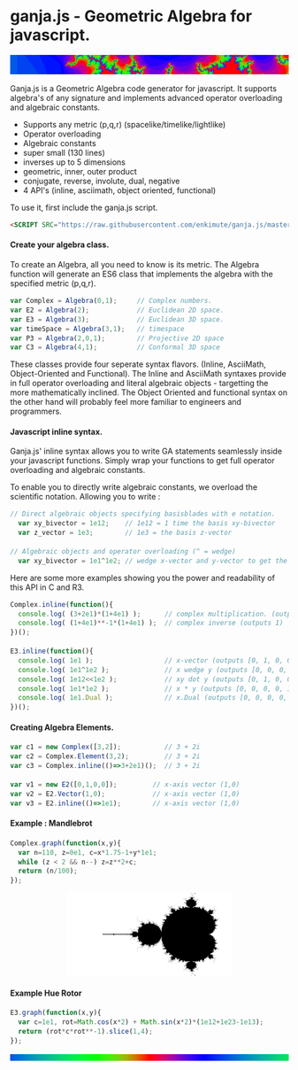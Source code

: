 # ganja.js - Geometric Algebra for javascript.

<CENTER><IMG SRC="ganja_thumb.jpg"></CENTER>

Ganja.js is a Geometric Algebra code generator for javascript. It supports
algebra's of any signature and implements advanced operator overloading and
algebraic constants.

* Supports any metric (p,q,r) (spacelike/timelike/lightlike)
* Operator overloading
* Algebraic constants
* super small (130 lines)
* inverses up to 5 dimensions
* geometric, inner, outer product
* conjugate, reverse, involute, dual, negative
* 4 API's (inline, asciimath, object oriented, functional)

To use it, first include the ganja.js script.
```html
<SCRIPT SRC="https://raw.githubusercontent.com/enkimute/ganja.js/master/ganja.js"></SCRIPT>
```
#### Create your algebra class.

To create an Algebra, all you need to know is its metric. The Algebra
function will generate an ES6 class that implements the algebra with the
specified metric (p,q,r). 

```javascript
var Complex = Algebra(0,1);     // Complex numbers.
var E2 = Algebra(2);            // Euclidean 2D space.
var E3 = Algebra(3);            // Euclidean 3D space.
var timeSpace = Algebra(3,1);   // timespace
var P3 = Algebra(2,0,1);        // Projective 2D space
var C3 = Algebra(4,1);          // Conformal 3D space
```
These classes provide four seperate syntax flavors. (Inline, AsciiMath,
Object-Oriented and Functional). The Inline and AsciiMath syntaxes provide in
full operator overloading and literal algebraic objects - targetting the more
mathematically inclined. The Object Oriented and functional syntax on the
other hand will probably feel more familiar to engineers and programmers.  

#### Javascript inline syntax.

Ganja.js' inline syntax allows you to write GA statements seamlessly inside your
javascript functions. Simply wrap your functions to get full operator
overloading and algebraic constants.

To enable you to directly write algebraic constants, we overload the
scientific notation. Allowing you to write : 

```javascript
// Direct algebraic objects specifying basisblades with e notation.
  var xy_bivector = 1e12;    // 1e12 = 1 time the basis xy-bivector
  var z_vector = 1e3;        // 1e3 = the basis z-vector

// Algebraic objects and operator overloading (^ = wedge) 
  var xy_bivector = 1e1^1e2; // wedge x-vector and y-vector to get the xy-bivector
```

Here are some more examples showing you the power and readability of this
API in C and R3. 

```javascript
Complex.inline(function(){
  console.log( (3+2e1)*(1+4e1) );      // complex multiplication. (outputs -5+14i)
  console.log( (1+4e1)**-1*(1+4e1) );  // complex inverse (outputs 1)
})();

E3.inline(function(){
  console.log( 1e1 );                  // x-vector (outputs [0, 1, 0, 0, 0, 0, 0, 0])
  console.log( 1e1^1e2 );              // x wedge y (outputs [0, 0, 0, 0, 1, 0, 0, 0])
  console.log( 1e12<<1e2 );            // xy dot y (outputs [0, 1, 0, 0, 0, 0, 0, 0])
  console.log( 1e1*1e2 );              // x * y (outputs [0, 0, 0, 0, 1, 0, 0, 0])
  console.log( 1e1.Dual );             // x.Dual (outputs [0, 0, 0, 0, 0, 0, -1, 0])
})();
```


#### Creating Algebra Elements.

```javascript
var c1 = new Complex([3,2]);           // 3 + 2i
var c2 = Complex.Element(3,2);         // 3 + 2i
var c3 = Complex.inline(()=>3+2e1)();  // 3 + 2i 

var v1 = new E2([0,1,0,0]);         // x-axis vector (1,0)
var v2 = E2.Vector(1,0);            // x-axis vector (1,0)
var v3 = E2.inline(()=>1e1);        // x-axis vector (1,0) 
```




#### Example : Mandlebrot

```javascript
Complex.graph(function(x,y){
  var n=110, z=0e1, c=x*1.75-1+y*1e1;
  while (z < 2 && n--) z=z**2+c;
  return (n/100);
});
```
<CENTER><IMG SRC="ganja_mandelbrot.png"></CENTER>

#### Example Hue Rotor

```javascript
E3.graph(function(x,y){
  var c=1e1, rot=Math.cos(x*2) + Math.sin(x*2)*(1e12+1e23-1e13);
  return (rot*c*rot**-1).slice(1,4);
});
```
<CENTER><IMG SRC="ganja_hue.png"></CENTER>
